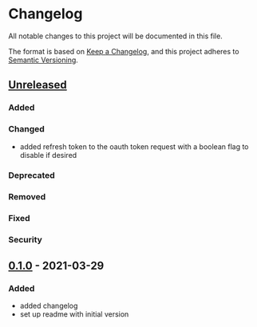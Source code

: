 # Changelog

All notable changes to this project will be documented in this file.

The format is based on [Keep a Changelog](https://keepachangelog.com/en/1.0.0/),
and this project adheres to [Semantic Versioning](https://semver.org/spec/v2.0.0.html).

## [Unreleased]
### Added
### Changed
- added refresh token to the oauth token request with a boolean flag to disable if desired
### Deprecated
### Removed
### Fixed
### Security

## [0.1.0] - 2021-03-29
### Added
- added changelog
- set up readme with initial version

[Unreleased]: https://github.com/andybezaire/JiraAPI/compare/0.1.0...HEAD
[0.1.0]: https://github.com/andybezaire/JiraAPI/releases/tag/0.1.0
